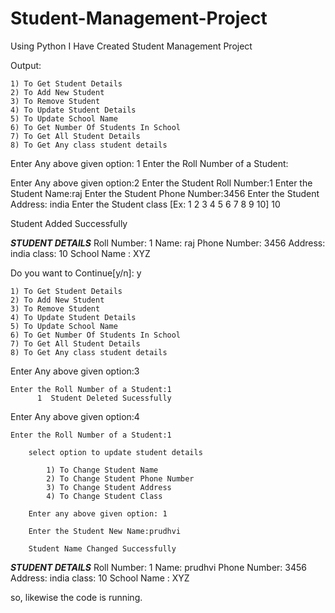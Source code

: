 # Student-Management-Project
Using Python I Have Created Student Management Project

Output:

	1) To Get Student Details
	2) To Add New Student
	3) To Remove Student
	4) To Update Student Details
	5) To Update School Name
	6) To Get Number Of Students In School
	7) To Get All Student Details
	8) To Get Any class student details

Enter Any above given option: 1
    Enter the Roll Number of a Student:

Enter Any above given option:2
	Enter the Student Roll Number:1
	Enter the Student Name:raj
	Enter the Student Phone Number:3456
	Enter the Student Address: india
	Enter the Student class [Ex: 1 2 3 4 5 6 7 8 9 10] 10

Student Added Successfully

___STUDENT DETAILS___
	Roll Number: 1
	Name: raj
	Phone Number: 3456
	Address: india
	class: 10
	School Name : XYZ

Do you want to Continue[y/n]: y


	1) To Get Student Details
	2) To Add New Student
	3) To Remove Student
	4) To Update Student Details
	5) To Update School Name
	6) To Get Number Of Students In School
	7) To Get All Student Details
	8) To Get Any class student details
Enter Any above given option:3

	Enter the Roll Number of a Student:1
		  1  Student Deleted Sucessfully
      
Enter Any above given option:4

	Enter the Roll Number of a Student:1

		select option to update student details

			1) To Change Student Name
			2) To Change Student Phone Number
			3) To Change Student Address
			4) To Change Student Class

		Enter any above given option: 1
   
	  	Enter the Student New Name:prudhvi

		Student Name Changed Successfully


___STUDENT DETAILS___
	Roll Number: 1
	Name: prudhvi
	Phone Number: 3456
	Address: india
	class: 10
	School Name : XYZ



so, likewise the code is running.
